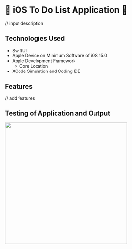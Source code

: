# 📝 iOS To Do List Application 📝

// input description


## Technologies Used
- SwiftUI 
- Apple Device on Minimum Software of iOS 15.0
- Apple Development Framework
	- Core Location
- XCode Simulation and Coding IDE

## Features
// add features 

## Testing of Application and Output

<img src="" width="400" >
